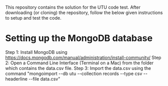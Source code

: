 This repository contains the solution for the UTU code test. After downloading (or cloning) the repository, follow the below given instructions to setup and test the code.

# Setting up the MongoDB database
Step 1: Install MongoDB using https://docs.mongodb.com/manual/administration/install-community/
Step 2: Open a Command Line Interface (Terminal on a Mac) from the folder which contains the data.csv file.
Step 3: Import the data.csv using the command "mongoimport --db utu --collection records --type csv --headerline --file data.csv"

